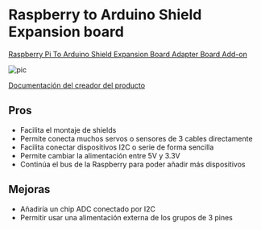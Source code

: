 # Raspberry to Arduino Shield Expansion board


[Raspberry Pi To Arduino Shield Expansion Board Adapter Board Add-on](http://www.icstation.com/raspberry-arduino-shield-expansion-board-adapter-board-p-5710.html)

![pic](http://www.icstation.com/images/big/products/5710_4_8525.jpg)

[Documentación del creador del producto](https://www.itead.cc/wiki/RPI_Arduino_Sheild_Add-on_V2.0S)

## Pros

* Facilita el montaje de shields
* Permite conecta muchos servos o sensores de 3 cables directamente
* Facilita conectar dispositivos I2C o serie de forma sencilla
* Permite cambiar la alimentación entre 5V y 3.3V
* Continúa el bus de la Raspberry para poder añadir más dispositivos

## Mejoras

* Añadiría un chip ADC conectado por I2C
* Permitir usar una alimentación externa de los grupos de 3 pines
